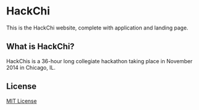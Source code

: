 HackChi
=======
This is the HackChi website, complete with application and landing page.

## What is HackChi?
HackChis is a 36-hour long collegiate hackathon taking place in November 2014 in Chicago, IL.

## License
[MIT License](LICENSE)
